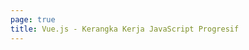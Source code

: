 ```yaml
---
page: true
title: Vue.js - Kerangka Kerja JavaScript Progresif
---
```


<script setup>
import Home from '@theme/components/Home.vue'
</script>

<Home />
